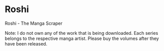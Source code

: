 # Roshi
Roshi - The Manga Scraper

Note: I do not own any of the work that is being downloaded. Each series belongs to the respective manga artist. Please buy the volumes after they have been released.
